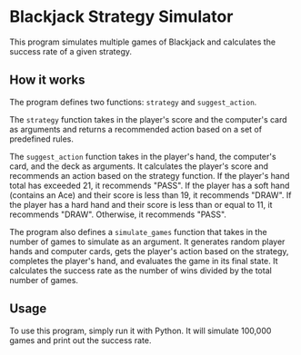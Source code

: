 # Blackjack Strategy Simulator

This program simulates multiple games of Blackjack and calculates the success rate of a given strategy.

## How it works

The program defines two functions: `strategy` and `suggest_action`.

The `strategy` function takes in the player's score and the computer's card as arguments and returns a recommended action based on a set of predefined rules.

The `suggest_action` function takes in the player's hand, the computer's card, and the deck as arguments. It calculates the player's score and recommends an action based on the strategy function. If the player's hand total has exceeded 21, it recommends "PASS". If the player has a soft hand (contains an Ace) and their score is less than 19, it recommends "DRAW". If the player has a hard hand and their score is less than or equal to 11, it recommends "DRAW". Otherwise, it recommends "PASS".

The program also defines a `simulate_games` function that takes in the number of games to simulate as an argument. It generates random player hands and computer cards, gets the player's action based on the strategy, completes the player's hand, and evaluates the game in its final state. It calculates the success rate as the number of wins divided by the total number of games.

## Usage

To use this program, simply run it with Python. It will simulate 100,000 games and print out the success rate.
